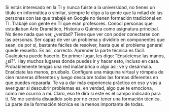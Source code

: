 Si estás interesado en la TI y nunca fuiste a la universidad, no tienes un título en informática o similar, siempre le digo a la gente que la mitad de las personas con las que trabajé en Google no tienen formación tradicional en TI. Trabajé con gente en TI que eran profesores. Conocí personas que estudiaban Arte Dramático, Historia o Química como asignatura principal. No tiene nada que ver, ¿verdad? Tiene que ver con poder conectarse con las personas. Ser capaz de ver un problema y dividirlo en componentes que sean, de por sí, bastante fáciles de resolver, hasta que el problema general quede resuelto. Es así, correcto. Aprender la parte técnica es fácil. Cualquiera puede hacerlo. En primer lugar, les digo: "Ensúciense las manos, ¿sí?". Hay muchos lugares donde puedes ir y hacer esto, incluso en casa. Probablemente tengas una red inalámbrica o algo así; ve y desármala. Ensúciate las manos, pruébalo. Configura una máquina virtual y rómpela de cien maneras diferentes y luego descubre todas las formas diferentes en que puedes repararla. Te va a dar más experiencia práctica en eso y vas a averiguar si descubrir problemas es, en verdad, algo que te emociona, como me ocurrió a mí. Claro, eso te dirá si este es el campo indicado para ti. No me sentiría disuadido solo por no creer tener una formación técnica. La parte de la formación técnica es la menos importante de todas.
